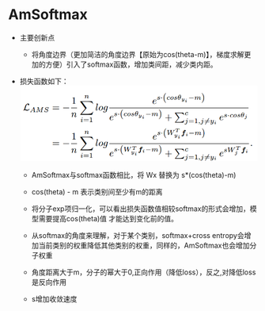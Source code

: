 # AmSoftmax

* 主要创新点
  * 将角度边界（更加简洁的角度边界【原始为cos(theta-m)】，梯度求解更加的方便）引入了softmax函数，增加类间距，减少类内距。

* 损失函数如下：
  ![损失函数](./data/AmSoftmax.png)
  * AmSoftmax与softmax函数相比，将 Wx 替换为 s*(cos(theta)-m)
  * cos(theta) - m 表示类别间至少有m的距离
  * 将分子exp项归一化，可以看出损失函数值相较softmax的形式会增加，模型需要提高cos(theta)值
    才能达到变化前的值。
    
  * 从softmax的角度来理解，对于某个类别，softmax+cross entropy会增加当前类别的权重降低其他类别的权重，同样的，AmSoftmax也会增加分子权重
    
  * 角度距离大于m，分子的幂大于0,正向作用（降低loss），反之,对降低loss是反向作用
    
  * s增加收敛速度
